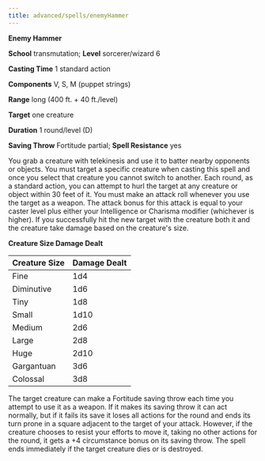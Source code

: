 ```yaml
---
title: advanced/spells/enemyHammer
---
```

 **Enemy Hammer**

**School** transmutation; **Level** sorcerer/wizard 6

**Casting Time** 1 standard action

**Components** V, S, M (puppet strings)

**Range** long (400 ft. + 40 ft./level)

**Target** one creature

**Duration** 1 round/level (D)

**Saving Throw** Fortitude partial; **Spell Resistance** yes

You grab a creature with telekinesis and use it to batter nearby opponents or objects. You must target a specific creature when casting this spell and once you select that creature you cannot switch to another. Each round, as a standard action, you can attempt to hurl the target at any creature or object within 30 feet of it. You must make an attack roll whenever you use the target as a weapon. The attack bonus for this attack is equal to your caster level plus either your Intelligence or Charisma modifier (whichever is higher). If you successfully hit the new target with the creature both it and the creature take damage based on the creature's size.

**Creature Size Damage Dealt**

| Creature Size | Damage Dealt |
| --- | --- |
| Fine | 1d4 |
| Diminutive | 1d6 |
| Tiny | 1d8 |
| Small | 1d10 |
| Medium | 2d6 |
| Large | 2d8 |
| Huge | 2d10 |
| Gargantuan | 3d6 |
| Colossal | 3d8 |

The target creature can make a Fortitude saving throw each time you attempt to use it as a weapon. If it makes its saving throw it can act normally, but if it fails its save it loses all actions for the round and ends its turn prone in a square adjacent to the target of your attack. However, if the creature chooses to resist your efforts to move it, taking no other actions for the round, it gets a +4 circumstance bonus on its saving throw. The spell ends immediately if the target creature dies or is destroyed.

